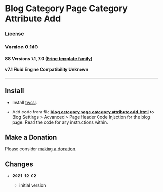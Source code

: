 # Blog Category Page Category Attribute Add

### [License][99]

### Version 0.1d0

#### SS Versions 7.1, 7.0 ([Brine template family][1])

#### v7.1 Fluid Engine Compatibility Unknown

---

## Install

* Install
  [twcsl](https://github.com/tomsWebConsulting/twcsl#install-options).
  
* Add code from file
  **[blog category page category attribute add.html](blog%20category%20page%20category%20attribute%20add.html#L1)**
  to Blog Settings > Advanced > Page Header Code Injection for the blog page.
  Read the code for any instructions within.

## Make a Donation

Please consider
[making a donation](https://github.com/tomsWebConsulting/twcsl#make-a-donation).

## Changes

<!-- * **2021-06-15**

  * change code to work on v7.0 and v7.1
  * use twcsl
  * bumped version to 0.1d2
  -->
* **2021-12-02**

  * initial version

[1]: https://support.squarespace.com/hc/en-us/articles/212512738-Brine-template-family
[99]: https://github.com/tomsWebConsulting/twcsl/blob/main/LICENSE.txt#L1
